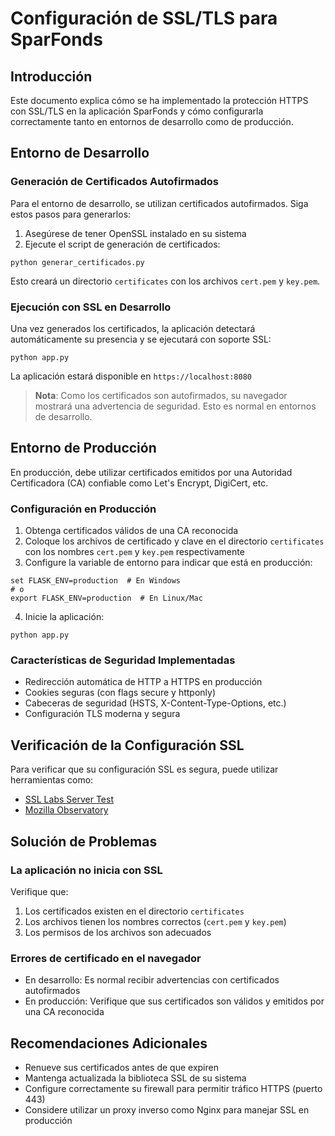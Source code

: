 # Configuración de SSL/TLS para SparFonds

## Introducción

Este documento explica cómo se ha implementado la protección HTTPS con SSL/TLS en la aplicación SparFonds y cómo configurarla correctamente tanto en entornos de desarrollo como de producción.

## Entorno de Desarrollo

### Generación de Certificados Autofirmados

Para el entorno de desarrollo, se utilizan certificados autofirmados. Siga estos pasos para generarlos:

1. Asegúrese de tener OpenSSL instalado en su sistema
2. Ejecute el script de generación de certificados:

```
python generar_certificados.py
```

Esto creará un directorio `certificates` con los archivos `cert.pem` y `key.pem`.

### Ejecución con SSL en Desarrollo

Una vez generados los certificados, la aplicación detectará automáticamente su presencia y se ejecutará con soporte SSL:

```
python app.py
```

La aplicación estará disponible en `https://localhost:8080`

> **Nota**: Como los certificados son autofirmados, su navegador mostrará una advertencia de seguridad. Esto es normal en entornos de desarrollo.

## Entorno de Producción

En producción, debe utilizar certificados emitidos por una Autoridad Certificadora (CA) confiable como Let's Encrypt, DigiCert, etc.

### Configuración en Producción

1. Obtenga certificados válidos de una CA reconocida
2. Coloque los archivos de certificado y clave en el directorio `certificates` con los nombres `cert.pem` y `key.pem` respectivamente
3. Configure la variable de entorno para indicar que está en producción:

```
set FLASK_ENV=production  # En Windows
# o
export FLASK_ENV=production  # En Linux/Mac
```

4. Inicie la aplicación:

```
python app.py
```

### Características de Seguridad Implementadas

- Redirección automática de HTTP a HTTPS en producción
- Cookies seguras (con flags secure y httponly)
- Cabeceras de seguridad (HSTS, X-Content-Type-Options, etc.)
- Configuración TLS moderna y segura

## Verificación de la Configuración SSL

Para verificar que su configuración SSL es segura, puede utilizar herramientas como:

- [SSL Labs Server Test](https://www.ssllabs.com/ssltest/)
- [Mozilla Observatory](https://observatory.mozilla.org/)

## Solución de Problemas

### La aplicación no inicia con SSL

Verifique que:

1. Los certificados existen en el directorio `certificates`
2. Los archivos tienen los nombres correctos (`cert.pem` y `key.pem`)
3. Los permisos de los archivos son adecuados

### Errores de certificado en el navegador

- En desarrollo: Es normal recibir advertencias con certificados autofirmados
- En producción: Verifique que sus certificados son válidos y emitidos por una CA reconocida

## Recomendaciones Adicionales

- Renueve sus certificados antes de que expiren
- Mantenga actualizada la biblioteca SSL de su sistema
- Configure correctamente su firewall para permitir tráfico HTTPS (puerto 443)
- Considere utilizar un proxy inverso como Nginx para manejar SSL en producción